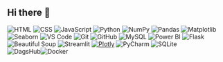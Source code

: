 ## Hi there 👋

<!--
**rahul15-manch/rahul15-manch** is a ✨ _special_ ✨ repository because its `README.md` (this file) appears on your GitHub profile.

Here are some ideas to get you started:

- 🔭 I’m currently working on ...
- 🌱 I’m currently learning ...
- 👯 I’m looking to collaborate on ...
- 🤔 I’m looking for help with ...
- 💬 Ask me about ...
- 📫 How to reach me: ...
- 😄 Pronouns: ...
- ⚡ Fun fact: ...
-->
![HTML](https://img.shields.io/badge/HTML5-E34F26?style=for-the-badge&logo=html5&logoColor=white)
![CSS](https://img.shields.io/badge/CSS3-1572B6?style=for-the-badge&logo=css3&logoColor=white)
![JavaScript](https://img.shields.io/badge/JavaScript-F7DF1E?style=for-the-badge&logo=javascript&logoColor=black)
![Python](https://img.shields.io/badge/Python-3776AB?style=for-the-badge&logo=python&logoColor=white)
![NumPy](https://img.shields.io/badge/NumPy-013243?style=for-the-badge&logo=numpy&logoColor=white)
![Pandas](https://img.shields.io/badge/Pandas-150458?style=for-the-badge&logo=pandas&logoColor=white)
![Matplotlib](https://img.shields.io/badge/Matplotlib-003366?style=for-the-badge&logo=matplotlib&logoColor=white)
![Seaborn](https://img.shields.io/badge/Seaborn-3776AB?style=for-the-badge&logo=python&logoColor=white)
![VS Code](https://img.shields.io/badge/VS_Code-007ACC?style=for-the-badge&logo=visual-studio-code&logoColor=white)
![Git](https://img.shields.io/badge/Git-F05032?style=for-the-badge&logo=git&logoColor=white)
![GitHub](https://img.shields.io/badge/GitHub-181717?style=for-the-badge&logo=github&logoColor=white)
![MySQL](https://img.shields.io/badge/MySQL-4479A1?style=for-the-badge&logo=mysql&logoColor=white)
![Power BI](https://img.shields.io/badge/Power_BI-F2C811?style=for-the-badge&logo=powerbi&logoColor=black)
![Flask](https://img.shields.io/badge/Flask-%23000.svg?style=for-the-badge&logo=flask&logoColor=white)
![Beautiful Soup](https://img.shields.io/badge/BeautifulSoup-4-green?style=for-the-badge)
![Streamlit](https://img.shields.io/badge/Streamlit-%23FF4B4B.svg?style=for-the-badge&logo=streamlit&logoColor=white)
[![Plotly](https://img.shields.io/badge/Plotly-3DD1F2?style=for-the-badge&logo=plotly&logoColor=white)](https://plotly.com/)
![PyCharm](https://img.shields.io/badge/IDE-PyCharm-000000?style=for-the-badge&logo=pycharm&logoColor=white)
![SQLite](https://img.shields.io/badge/SQLite-003B57?style=for-the-badge&logo=sqlite&logoColor=white)  
![DagsHub](https://img.shields.io/badge/DagsHub-F9AB00?style=for-the-badge&logo=dagshub&logoColor=white)![Docker](https://img.shields.io/badge/Docker-2496ED?style=for-the-badge&logo=docker&logoColor=white)




